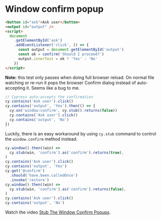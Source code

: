 # Window confirm popup

<!-- fiddle Window confirm popup -->

```html
<button id="ask">Ask user</button>
<output id="output" />
<script>
  document
    .getElementById('ask')
    .addEventListener('click', () => {
      const output = document.getElementById('output')
      const ok = confirm('Should I proceed?')
      output.innerText = ok ? 'Yes' : 'No'
    })
</script>
```

**Note:** this test only passes when doing full browser reload. On normal file watching or re-run it pops the browser Confirm dialog instead of auto-accepting it. Seems like a bug to me.

```js skip
// Cypress auto-accepts the confirmation
cy.contains('Ask user').click()
cy.contains('output', 'Yes').then(() => {
  cy.on('window:confirm', cy.stub().returns(false))
  cy.contains('Ask user').click()
  cy.contains('output', 'No')
})
```

Luckily, there is an easy workaround by using `cy.stub` command to control the `window.confirm` method instead.

```js
cy.window().then((win) =>
  cy.stub(win, 'confirm').as('confirm').returns(true),
)
cy.contains('Ask user').click()
cy.contains('output', 'Yes')
cy.get('@confirm')
  .should('have.been.calledOnce')
  .invoke('restore')
cy.window().then((win) =>
  cy.stub(win, 'confirm').as('confirm').returns(false),
)
cy.contains('Ask user').click()
cy.contains('output', 'No')
```

Watch the video [Stub The Window Confirm Popups](https://youtu.be/4nxrivWXYnM).

<!-- fiddle-end -->
